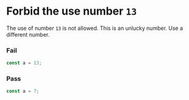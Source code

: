 # Forbid the use number `13`

The use of number `13` is not allowed. This is an unlucky number. Use a different number.


### Fail

```js
const a = 13;

```

### Pass

```js
const a = 7;
```

